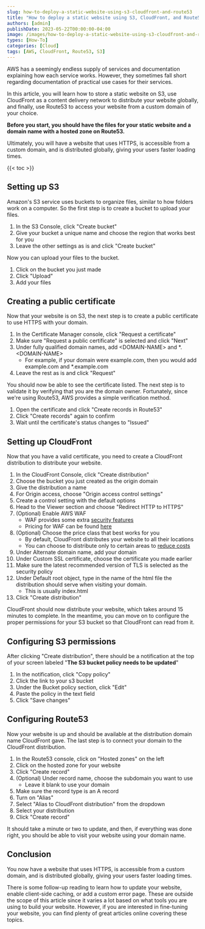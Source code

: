```yaml
---
slug: how-to-deploy-a-static-website-using-s3-cloudfront-and-route53
title: "How to deploy a static website using S3, CloudFront, and Route53"
authors: [admin]
publishDate: 2023-05-22T00:00:00-04:00
image: /images/how-to-deploy-a-static-website-using-s3-cloudfront-and-route53-featured.webp
types: [How-To]
categories: [Cloud]
tags: [AWS, CloudFront, Route53, S3]
---
```


AWS has a seemingly endless supply of services and documentation explaining how each service works. However, they sometimes fall short regarding documentation of practical use cases for their services.

In this article, you will learn how to store a static website on S3, use CloudFront as a content delivery network to distribute your website globally, and finally, use Route53 to access your website from a custom domain of your choice.

**Before you start, you should have the files for your static website and a domain name with a hosted zone on Route53.**

Ultimately, you will have a website that uses HTTPS, is accessible from a custom domain, and is distributed globally, giving your users faster loading times.

{{< toc >}}

## Setting up S3

Amazon's S3 service uses buckets to organize files, similar to how folders work on a computer. So the first step is to create a bucket to upload your files.

1. In the S3 Console, click "Create bucket"
2. Give your bucket a unique name and choose the region that works best for you
3. Leave the other settings as is and click "Create bucket"

Now you can upload your files to the bucket.

1. Click on the bucket you just made
2. Click "Upload"
3. Add your files

## Creating a public certificate

Now that your website is on S3, the next step is to create a public certificate to use HTTPS with your domain.

1. In the Certificate Manager console, click "Request a certificate"
2. Make sure "Request a public certificate" is selected and click "Next"
3. Under fully qualified domain names, add \<DOMAIN-NAME\> and \*.\<DOMAIN-NAME\>
	- For example, if your domain were example.com, then you would add example.com and \*.example.com
4. Leave the rest as is and click "Request"

You should now be able to see the certificate listed. The next step is to validate it by verifying that you are the domain owner. Fortunately, since we're using Route53, AWS provides a simple verification method.

1. Open the certificate and click "Create records in Route53"
2. Click "Create records" again to confirm
3. Wait until the certificate's status changes to "Issued"

## Setting up CloudFront

Now that you have a valid certificate, you need to create a CloudFront distribution to distribute your website.

1. In the CloudFront Console, click "Create distribution"
2. Choose the bucket you just created as the origin domain
3. Give the distribution a name
4. For Origin access, choose "Origin access control settings"
5. Create a control setting with the default options
6. Head to the Viewer section and choose "Redirect HTTP to HTTPS"
7. (Optional) Enable AWS WAF
	- WAF provides some extra [security features](https://aws.amazon.com/waf/features/)
	- Pricing for WAF can be found [here](https://aws.amazon.com/waf/pricing/)
8. (Optional) Choose the price class that best works for you
	- By default, CloudFront distributes your website to all their locations
	- You can choose to distribute only to certain areas to [reduce costs](https://aws.amazon.com/cloudfront/pricing/)
9. Under Alternate domain name, add your domain
10. Under Custom SSL certificate, choose the certificate you made earlier
11. Make sure the latest recommended version of TLS is selected as the security policy
12. Under Default root object, type in the name of the html file the distribution should serve when visiting your domain.
	- This is usually index.html
1. Click "Create distribution"

CloudFront should now distribute your website, which takes around 15 minutes to complete. In the meantime, you can move on to configure the proper permissions for your S3 bucket so that CloudFront can read from it.

## Configuring S3 permissions

After clicking "Create distribution", there should be a notification at the top of your screen labeled "**The S3 bucket policy needs to be updated**"

1. In the notification, click "Copy policy"
2. Click the link to your s3 bucket
3. Under the Bucket policy section, click "Edit"
4. Paste the policy in the text field
5. Click "Save changes"

## Configuring Route53

Now your website is up and should be available at the distribution domain name CloudFront gave. The last step is to connect your domain to the CloudFront distribution.

1. In the Route53 console, click on "Hosted zones" on the left
2. Click on the hosted zone for your website
3. Click "Create record"
4. (Optional) Under record name, choose the subdomain you want to use
	- Leave it blank to use your domain
5. Make sure the record type is an A record
6. Turn on "Alias"
7. Select "Alias to CloudFront distribution" from the dropdown
8. Select your distribution
9. Click "Create record"

It should take a minute or two to update, and then, if everything was done right, you should be able to visit your website using your domain name.

## Conclusion

You now have a website that uses HTTPS, is accessible from a custom domain, and is distributed globally, giving your users faster loading times.

There is some follow-up reading to learn how to update your website, enable client-side caching, or add a custom error page. These are outside the scope of this article since it varies a lot based on what tools you are using to build your website. However, if you are interested in fine-tuning your website, you can find plenty of great articles online covering these topics.

